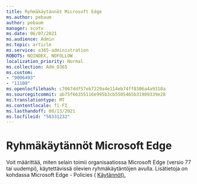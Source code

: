 ```yaml
---
title: Ryhmäkäytännöt Microsoft Edge
ms.author: pebaum
author: pebaum
manager: scotv
ms.date: 06/07/2021
ms.audience: Admin
ms.topic: article
ms.service: o365-administration
ROBOTS: NOINDEX, NOFOLLOW
localization_priority: Normal
ms.collection: Adm_O365
ms.custom:
- "9006493"
- "11108"
ms.openlocfilehash: c7067ddf57eb7229a4e114eb74ff8306a4a9318a
ms.sourcegitcommit: ab75f66355116e995b3cb5505465b31989339e28
ms.translationtype: MT
ms.contentlocale: fi-FI
ms.lasthandoff: 08/13/2021
ms.locfileid: "58331232"
---
```

# <a name="group-policies-in-microsoft-edge"></a>Ryhmäkäytännöt Microsoft Edge

Voit määrittää, miten selain toimii organisaatiossa Microsoft Edge (versio 77 tai uudempi), käytettävissä olevien ryhmäkäytäntöjen avulla. Lisätietoja on kohdassa Microsoft Edge - Policies ( [Käytännöt).](https://docs.microsoft.com/deployedge/microsoft-edge-policies#available-policies)